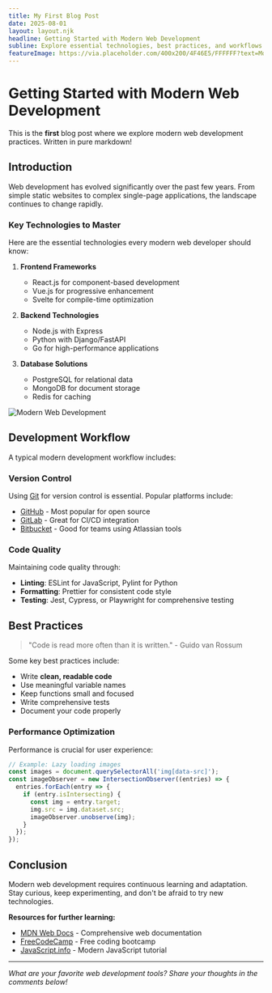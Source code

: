 ```yaml
---
title: My First Blog Post
date: 2025-08-01
layout: layout.njk
headline: Getting Started with Modern Web Development
subline: Explore essential technologies, best practices, and workflows that every modern web developer should master
featureImage: https://via.placeholder.com/400x200/4F46E5/FFFFFF?text=Modern+Web+Development
---
```


# Getting Started with Modern Web Development

This is the **first** blog post where we explore modern web development practices. Written in pure markdown!

## Introduction

Web development has evolved significantly over the past few years. From simple static websites to complex single-page applications, the landscape continues to change rapidly.

### Key Technologies to Master

Here are the essential technologies every modern web developer should know:

1. **Frontend Frameworks**
   - React.js for component-based development
   - Vue.js for progressive enhancement
   - Svelte for compile-time optimization

2. **Backend Technologies**
   - Node.js with Express
   - Python with Django/FastAPI
   - Go for high-performance applications

3. **Database Solutions**
   - PostgreSQL for relational data
   - MongoDB for document storage
   - Redis for caching

![Modern Web Development](https://via.placeholder.com/600x300/4F46E5/FFFFFF?text=Modern+Web+Development)

## Development Workflow

A typical modern development workflow includes:

### Version Control
Using [Git](https://git-scm.com/) for version control is essential. Popular platforms include:
- [GitHub](https://github.com) - Most popular for open source
- [GitLab](https://gitlab.com) - Great for CI/CD integration
- [Bitbucket](https://bitbucket.org) - Good for teams using Atlassian tools

### Code Quality
Maintaining code quality through:
- **Linting**: ESLint for JavaScript, Pylint for Python
- **Formatting**: Prettier for consistent code style
- **Testing**: Jest, Cypress, or Playwright for comprehensive testing

## Best Practices

> "Code is read more often than it is written." - Guido van Rossum

Some key best practices include:

- Write **clean, readable code**
- Use meaningful variable names
- Keep functions small and focused
- Write comprehensive tests
- Document your code properly

### Performance Optimization

Performance is crucial for user experience:

```javascript
// Example: Lazy loading images
const images = document.querySelectorAll('img[data-src]');
const imageObserver = new IntersectionObserver((entries) => {
  entries.forEach(entry => {
    if (entry.isIntersecting) {
      const img = entry.target;
      img.src = img.dataset.src;
      imageObserver.unobserve(img);
    }
  });
});
```

## Conclusion

Modern web development requires continuous learning and adaptation. Stay curious, keep experimenting, and don't be afraid to try new technologies.

**Resources for further learning:**
- [MDN Web Docs](https://developer.mozilla.org/) - Comprehensive web documentation
- [FreeCodeCamp](https://www.freecodecamp.org/) - Free coding bootcamp
- [JavaScript.info](https://javascript.info/) - Modern JavaScript tutorial

---

*What are your favorite web development tools? Share your thoughts in the comments below!*
